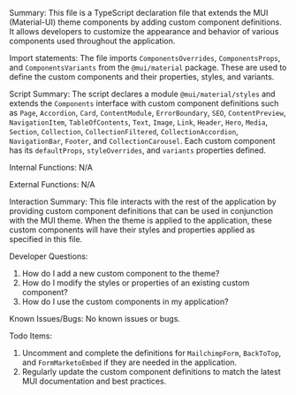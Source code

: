 Summary:
This file is a TypeScript declaration file that extends the MUI (Material-UI) theme components by adding custom component definitions. It allows developers to customize the appearance and behavior of various components used throughout the application.

Import statements:
The file imports `ComponentsOverrides`, `ComponentsProps`, and `ComponentsVariants` from the `@mui/material` package. These are used to define the custom components and their properties, styles, and variants.

Script Summary:
The script declares a module `@mui/material/styles` and extends the `Components` interface with custom component definitions such as `Page`, `Accordion`, `Card`, `ContentModule`, `ErrorBoundary`, `SEO`, `ContentPreview`, `NavigationItem`, `TableOfContents`, `Text`, `Image`, `Link`, `Header`, `Hero`, `Media`, `Section`, `Collection`, `CollectionFiltered`, `CollectionAccordion`, `NavigationBar`, `Footer`, and `CollectionCarousel`. Each custom component has its `defaultProps`, `styleOverrides`, and `variants` properties defined.

Internal Functions:
N/A

External Functions:
N/A

Interaction Summary:
This file interacts with the rest of the application by providing custom component definitions that can be used in conjunction with the MUI theme. When the theme is applied to the application, these custom components will have their styles and properties applied as specified in this file.

Developer Questions:
1. How do I add a new custom component to the theme?
2. How do I modify the styles or properties of an existing custom component?
3. How do I use the custom components in my application?

Known Issues/Bugs:
No known issues or bugs.

Todo Items:
1. Uncomment and complete the definitions for `MailchimpForm`, `BackToTop`, and `FormMarketoEmbed` if they are needed in the application.
2. Regularly update the custom component definitions to match the latest MUI documentation and best practices.